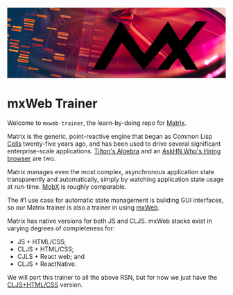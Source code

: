 ![Matrix cell culture](images/mx-banner-red.jpg)

# mxWeb Trainer
Welcome to `mxweb-trainer`, the learn-by-doing repo for [Matrix](https://github.com/kennytilton/matrix).

Matrix is the generic, point-reactive engine that began as Common Lisp [Cells](https://github.com/kennytilton/cells) twenty-five years ago, and has been used to drive several significant enterprise-scale applications. [Tilton's Algebra](http://tiltonsalgebra.com/#) and an [AskHN Who's Hiring browser](https://kennytilton.github.io/whoishiring/) are two.

Matrix manages even the most complex, asynchronous application state transparently and automatically, simply by watching application state usage at run-time. [MobX](https://mobx.js.org/README.html) is roughly comparable.

The #1 use case for automatic state management is building GUI interfaces, so our Matrix trainer is also a trainer in using [mxWeb](https://github.com/kennytilton/matrix/tree/main/cljs/mxweb).

Matrix has native versions for both JS and CLJS. mxWeb stacks exist in varying degrees of completeness for:
* JS + HTML/CSS;
* CLJS + HTML/CSS;
* CJLS + React web; and
* CLJS + ReactNative.

We will port this trainer to all the above RSN, but for now we just have the [CLJS+HTML/CSS](https://github.com/kennytilton/mxweb-trainer/tree/main/cljs) version.
